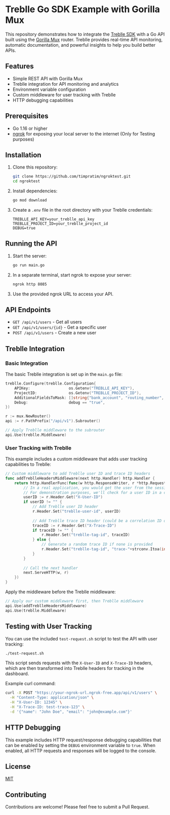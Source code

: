 # Treblle Go SDK Example with Gorilla Mux

This repository demonstrates how to integrate the [Treblle SDK](https://github.com/treblle/treblle-go) with a Go API built using the [Gorilla Mux](https://github.com/gorilla/mux) router. Treblle provides real-time API monitoring, automatic documentation, and powerful insights to help you build better APIs.

## Features

- Simple REST API with Gorilla Mux
- Treblle integration for API monitoring and analytics
- Environment variable configuration
- Custom middleware for user tracking with Treblle
- HTTP debugging capabilities

## Prerequisites

- Go 1.16 or higher
- [ngrok](https://ngrok.com/) for exposing your local server to the internet (Only for Testing purposes)

## Installation

1. Clone this repository:

   ```bash
   git clone https://github.com/timpratim/ngroktest.git
   cd ngroktest
   ```

2. Install dependencies:

   ```bash
   go mod download
   ```

3. Create a `.env` file in the root directory with your Treblle credentials:

   ```
   TREBLLE_API_KEY=your_treblle_api_key
   TREBLLE_PROJECT_ID=your_treblle_project_id
   DEBUG=true
   ```

## Running the API

1. Start the server:

   ```bash
   go run main.go
   ```

2. In a separate terminal, start ngrok to expose your server:

   ```bash
   ngrok http 8085
   ```

3. Use the provided ngrok URL to access your API.

## API Endpoints

- `GET /api/v1/users` - Get all users
- `GET /api/v1/users/{id}` - Get a specific user
- `POST /api/v1/users` - Create a new user

## Treblle Integration

### Basic Integration

The basic Treblle integration is set up in the `main.go` file:

```go
treblle.Configure(treblle.Configuration{
    APIKey:                 os.Getenv("TREBLLE_API_KEY"),
    ProjectID:              os.Getenv("TREBLLE_PROJECT_ID"),
    AdditionalFieldsToMask: []string{"bank_account", "routing_number", "tax_id", "auth_token", "ssn", "api_key", "password", "credit_card"},
    Debug:                  debug == "true",
})

r := mux.NewRouter()
api := r.PathPrefix("/api/v1").Subrouter()

// Apply Treblle middleware to the subrouter
api.Use(treblle.Middleware)
```

### User Tracking with Treblle

This example includes a custom middleware that adds user tracking capabilities to Treblle:

```go
// Custom middleware to add Treblle user ID and trace ID headers
func addTreblleHeadersMiddleware(next http.Handler) http.Handler {
    return http.HandlerFunc(func(w http.ResponseWriter, r *http.Request) {
        // In a real application, you would get the user from the session, JWT token, etc.
        // For demonstration purposes, we'll check for a user ID in a custom header
        userID := r.Header.Get("X-User-ID")
        if userID != "" {
            // Add Treblle user ID header
            r.Header.Set("treblle-user-id", userID)
            
            // Add Treblle trace ID header (could be a correlation ID or any other identifier)
            traceID := r.Header.Get("X-Trace-ID")
            if traceID != "" {
                r.Header.Set("treblle-tag-id", traceID)
            } else {
                // Generate a random trace ID if none is provided
                r.Header.Set("treblle-tag-id", "trace-"+strconv.Itoa(int(time.Now().UnixNano())))
            }
        }
        
        // Call the next handler
        next.ServeHTTP(w, r)
    })
}
```

Apply the middleware before the Treblle middleware:

```go
// Apply our custom middleware first, then Treblle middleware
api.Use(addTreblleHeadersMiddleware)
api.Use(treblle.Middleware)
```

## Testing with User Tracking

You can use the included `test-request.sh` script to test the API with user tracking:

```bash
./test-request.sh
```

This script sends requests with the `X-User-ID` and `X-Trace-ID` headers, which are then transformed into Treblle headers for tracking in the dashboard.

Example curl command:

```bash
curl -X POST "https://your-ngrok-url.ngrok-free.app/api/v1/users" \
  -H "Content-Type: application/json" \
  -H "X-User-ID: 12345" \
  -H "X-Trace-ID: test-trace-123" \
  -d '{"name": "John Doe", "email": "john@example.com"}'
```

## HTTP Debugging

This example includes HTTP request/response debugging capabilities that can be enabled by setting the `DEBUG` environment variable to `true`. When enabled, all HTTP requests and responses will be logged to the console.

## License

[MIT](LICENSE)

## Contributing

Contributions are welcome! Please feel free to submit a Pull Request.
